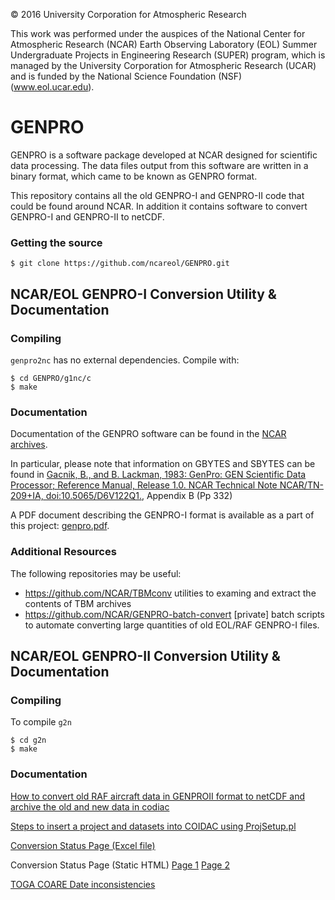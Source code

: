 © 2016 University Corporation for Atmospheric Research

This work was performed under the auspices of the National Center for
Atmospheric Research (NCAR) Earth Observing Laboratory (EOL) Summer
Undergraduate Projects in Engineering Research (SUPER) program, which is
managed by the University Corporation for Atmospheric Research (UCAR) and is
funded by the National Science Foundation (NSF) (www.eol.ucar.edu).

# GENPRO

GENPRO is a software package developed at NCAR designed for scientific data
processing. The data files output from this software are written in a
binary format, which came to be known as GENPRO format.

This repository contains all the old GENPRO-I and GENPRO-II code that could be
found around NCAR. In addition it contains software to convert GENPRO-I and
GENPRO-II to netCDF.


### Getting the source

```
$ git clone https://github.com/ncareol/GENPRO.git
```

## NCAR/EOL GENPRO-I Conversion Utility & Documentation

### Compiling

`genpro2nc` has no external dependencies. Compile with:

```
$ cd GENPRO/g1nc/c
$ make
```

### Documentation

Documentation of the GENPRO software can be found in the
[NCAR archives](https://opensky.ucar.edu/islandora/search/GENPRO?type=dismax).

In particular, please note that information on GBYTES and SBYTES can be found in [Gacnik, B., and B. Lackman, 1983: GenPro: GEN Scientific Data Processor; Reference Manual, Release 1.0. NCAR Technical Note NCAR/TN-209+IA, doi:10.5065/D6V122Q1.](https://opensky.ucar.edu/islandora/object/technotes%3A311), Appendix B (Pp 332) 

A PDF document describing the GENPRO-I format is available as a part of this
project: [genpro.pdf](https://ncareol.github.io/GENPRO/files/genpro.pdf).

### Additional Resources

The following repositories may be useful:

* https://github.com/NCAR/TBMconv utilities to examing and extract the contents of TBM archives
* https://github.com/NCAR/GENPRO-batch-convert [private] batch scripts to automate converting large quantities of old EOL/RAF GENPRO-I files.

## NCAR/EOL GENPRO-II Conversion Utility & Documentation

### Compiling

To compile `g2n` 

```
$ cd g2n
$ make
```

### Documentation

[How to convert old RAF aircraft data in GENPROII format to netCDF and archive the old and new data in codiac](http://htmlpreview.github.io/?https://github.com/ncareol/GENPRO/blob/master/g2n/doc/how_to_g2n.html)

[Steps to insert a project and datasets into COIDAC using ProjSetup.pl](http://htmlpreview.github.io/?https://github.com/ncareol/GENPRO/blob/master/g2n/doc/how_to_ProjSetup.html)

[Conversion Status Page (Excel file)](https://github.com/ncareol/GENPRO/blob/master/g2n/doc/Conv_Table.xls)

Conversion Status Page (Static HTML) 
[Page 1](http://htmlpreview.github.io/?https://github.com/ncareol/GENPRO/blob/master/g2n/doc/ar.html)
[Page 2](http://htmlpreview.github.io/?https://github.com/ncareol/GENPRO/blob/master/g2n/doc/ar2.html)

[TOGA COARE Date inconsistencies](http://dmg.eol.ucar.edu/projects/toga_coare/date_problem.html)
